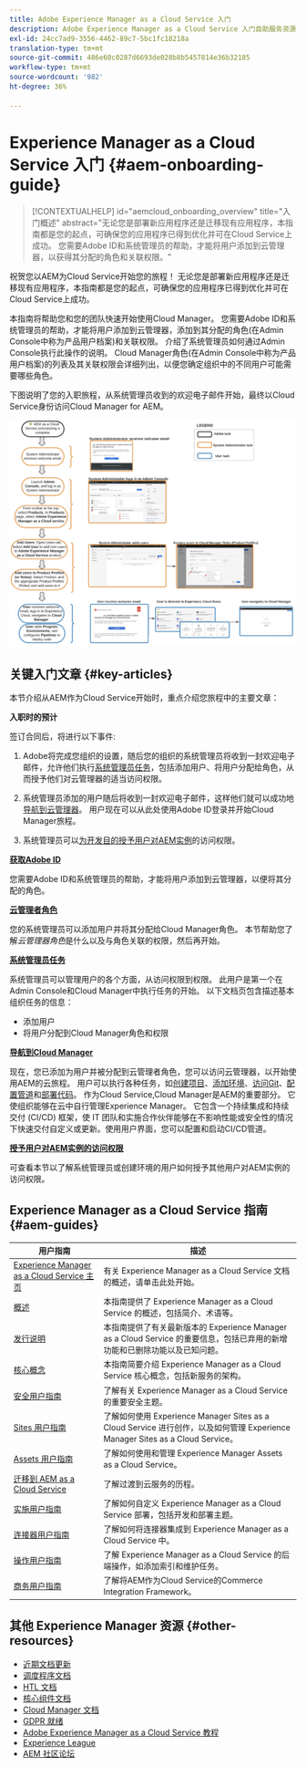```yaml
---
title: Adobe Experience Manager as a Cloud Service 入门
description: Adobe Experience Manager as a Cloud Service 入门自助服务资源和文档链接
exl-id: 24cc7ad9-3556-4462-89c7-5bc1fc18218a
translation-type: tm+mt
source-git-commit: 486e60c0287d6693de028b8b5457814e36b32185
workflow-type: tm+mt
source-wordcount: '982'
ht-degree: 36%

---
```


# Experience Manager as a Cloud Service 入门 {#aem-onboarding-guide}

>[!CONTEXTUALHELP]
>id="aemcloud_onboarding_overview"
>title="入门概述"
>abstract="无论您是部署新应用程序还是迁移现有应用程序，本指南都是您的起点，可确保您的应用程序已得到优化并可在Cloud Service上成功。 您需要Adobe ID和系统管理员的帮助，才能将用户添加到云管理器，以获得其分配的角色和关联权限。"

祝贺您以AEM为Cloud Service开始您的旅程！ 无论您是部署新应用程序还是迁移现有应用程序，本指南都是您的起点，可确保您的应用程序已得到优化并可在Cloud Service上成功。

本指南将帮助您和您的团队快速开始使用Cloud Manager。 您需要Adobe ID和系统管理员的帮助，才能将用户添加到云管理器，添加到其分配的角色(在Admin Console中称为产品用户档案)和关联权限。 介绍了系统管理员如何通过Admin Console执行此操作的说明。 Cloud Manager角色(在Admin Console中称为产品用户档案)的列表及其关联权限会详细列出，以便您确定组织中的不同用户可能需要哪些角色。

下图说明了您的入职旅程，从系统管理员收到的欢迎电子邮件开始，最终以Cloud Service身份访问Cloud Manager for AEM。

![](/help/onboarding/what-is-required/assets/cust-journey.png)

## 关键入门文章 {#key-articles}

本节介绍从AEM作为Cloud Service开始时，重点介绍您旅程中的主要文章：

**入职时的预计**

签订合同后，将进行以下事件:

1. Adobe将完成您组织的设置，随后您的组织的系统管理员将收到一封欢迎电子邮件，允许他们执行[系统管理员任务](/help/onboarding/what-is-required/add-users-assign-cm-roles.md)，包括添加用户、将用户分配给角色，从而授予他们对云管理器的适当访问权限。

1. 系统管理员添加的用户随后将收到一封欢迎电子邮件，这样他们就可以成功地[导航到云管理器](/help/onboarding/what-is-required/navigate-to-cloud-manager.md)。 用户现在可以从此处使用Adobe ID登录并开始Cloud Manager旅程。

1. 系统管理员可以[为开发目的授予用户对AEM实例](/help/onboarding/what-is-required/accessing-aem-instance.md)的访问权限。

**[获取Adobe ID](/help/onboarding/what-is-required/get-your-adobe-id.md)**

您需要Adobe ID和系统管理员的帮助，才能将用户添加到云管理器，以便将其分配的角色。

**[云管理者角色](/help/onboarding/what-is-required/user-roles-permissions.md)**

您的系统管理员可以添加用户并将其分配给Cloud Manager角色。 本节帮助您了解&#x200B;*云管理器角色*&#x200B;是什么以及与角色关联的权限，然后再开始。

**[系统管理员任务](/help/onboarding/what-is-required/add-users-assign-cm-roles.md)**

系统管理员可以管理用户的各个方面，从访问权限到权限。 此用户是第一个在Admin Console和Cloud Manager中执行任务的开始。
以下文档页包含描述基本组织任务的信息：

* 添加用户
* 将用户分配到Cloud Manager角色和权限

**[导航到Cloud Manager](/help/onboarding/what-is-required/navigate-to-cloud-manager.md)**

现在，您已添加为用户并被分配到云管理者角色，您可以访问云管理器，以开始使用AEM的云旅程。 用户可以执行各种任务，如[创建项目](/help/onboarding/getting-access-to-aem-in-cloud/understand-program-types.md)、[添加环境](/help/implementing/cloud-manager/manage-environments.md)、[访问Git](/help/implementing/cloud-manager/accessing-git.md)、[配置管道](/help/implementing/cloud-manager/configure-pipeline.md)和[部署代码](/help/implementing/cloud-manager/deploy-code.md)。
作为Cloud Service,Cloud Manager是AEM的重要部分。 它使组织能够在云中自行管理Experience Manager。 它包含一个持续集成和持续交付 (CI/CD) 框架，使 IT 团队和实施合作伙伴能够在不影响性能或安全性的情况下快速交付自定义或更新。使用用户界面，您可以配置和启动CI/CD管道。

**[授予用户对AEM实例的访问权限](/help/onboarding/what-is-required/accessing-aem-instance.md)**

可查看本节以了解系统管理员或创建环境的用户如何授予其他用户对AEM实例的访问权限。

## Experience Manager as a Cloud Service 指南 {#aem-guides}

| 用户指南 | 描述 |
|---|---|
| [Experience Manager as a Cloud Service 主页](/help/landing/home.md) | 有关 Experience Manager as a Cloud Service 文档的概述，请单击此处开始。 |
| [概述](/help/overview/home.md) | 本指南提供了 Experience Manager as a Cloud Service 的概述，包括简介、术语等。 |
| [发行说明](/help/release-notes/home.md) | 本指南提供了有关最新版本的 Experience Manager as a Cloud Service 的重要信息，包括已弃用的新增功能和已删除功能以及已知问题。 |
| [核心概念](/help/core-concepts/home.md) | 本指南简要介绍 Experience Manager as a Cloud Service 核心概念，包括新服务的架构。 |
| [安全用户指南](/help/security/home.md) | 了解有关 Experience Manager as a Cloud Service 的重要安全主题。 |
| [Sites 用户指南](/help/sites-cloud/home.md) | 了解如何使用 Experience Manager Sites as a Cloud Service 进行创作，以及如何管理 Experience Manager Sites as a Cloud Service。 |
| [Assets 用户指南](/help/assets/home.md) | 了解如何使用和管理 Experience Manager Assets as a Cloud Service。 |
| [迁移到 AEM as a Cloud Service](/help/move-to-cloud-service/home.md) | 了解过渡到云服务的历程。 |
| [实施用户指南](/help/implementing/home.md) | 了解如何自定义 Experience Manager as a Cloud Service 部署，包括开发和部署主题。 |
| [连接器用户指南](/help/connectors/home.md) | 了解如何将连接器集成到 Experience Manager as a Cloud Service 中。 |
| [操作用户指南](/help/operations/home.md) | 了解 Experience Manager as a Cloud Service 的后端操作，如添加索引和维护任务。 |
| [商务用户指南](/help/commerce-cloud/home.md) | 了解将AEM作为Cloud Service的Commerce Integration Framework。 |

## 其他 Experience Manager 资源 {#other-resources}

* [近期文档更新](https://helpx.adobe.com/cn/experience-manager/documentation-updates.html#AEMasaCloudService)
* [调度程序文档](/help/implementing/dispatcher/overview.md)
* [HTL 文档](https://docs.adobe.com/content/help/zh-Hans/experience-manager-htl/using/overview.html)
* [核心组件文档](https://docs.adobe.com/content/help/zh-Hans/experience-manager-core-components/using/introduction.html)
* [Cloud Manager 文档](https://docs.adobe.com/content/help/en/experience-manager-cloud-service/onboarding/getting-access/cloud-service-programs/first-time-login.html)
* [GDPR 就绪](/help/onboarding/data-privacy-and-protection-readiness/aem-readiness.md)
* [Adobe Experience Manager as a Cloud Service 教程](https://docs.adobe.com/content/help/en/experience-manager-learn/cloud-service/overview.html)
* [Experience League](https://guided.adobe.com/?promoid=K42KVXHD&amp;mv=other#solutions/experience-manager)
* [AEM 社区论坛](https://forums.adobe.com/community/experience-cloud/marketing-cloud/experience-manager)
